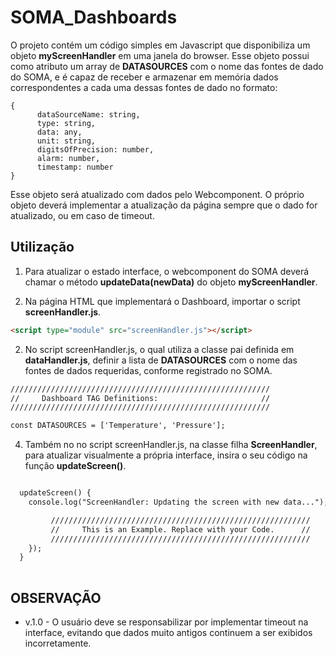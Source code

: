 # SOMA_Dashboards

O projeto contém um código simples em Javascript que disponibiliza um objeto **myScreenHandler** em uma janela do browser. 
Esse objeto possui como atributo um array de **DATASOURCES** com o nome das fontes de dado do SOMA, e é capaz de receber e armazenar em memória dados correspondentes a
cada uma dessas fontes de dado no formato:
~~~
{
      dataSourceName: string,
      type: string,
      data: any,
      unit: string,
      digitsOfPrecision: number,
      alarm: number,
      timestamp: number
}
~~~   

Esse objeto será atualizado com dados pelo Webcomponent. O próprio objeto deverá implementar a 
atualização da página sempre que o dado for atualizado, ou em caso de timeout.

## Utilização

1) Para atualizar o estado interface, o webcomponent do SOMA deverá chamar o método **updateData(newData)** 
do objeto **myScreenHandler**.

2) Na página HTML que implementará o Dashboard, importar o script **screenHandler.js**.
~~~html 
<script type="module" src="screenHandler.js"></script>
~~~
2) No script screenHandler.js, o qual utiliza a classe pai 
definida em **dataHandler.js**, definir a lista de **DATASOURCES** com 
o nome das fontes de dados requeridas, conforme registrado no SOMA.

~~~html
//////////////////////////////////////////////////////////
//     Dashboard TAG Definitions:                       //
//////////////////////////////////////////////////////////

const DATASOURCES = ['Temperature', 'Pressure'];
~~~

4) Também no no script screenHandler.js, na classe filha **ScreenHandler**,  para atualizar visualmente a própria interface, insira o seu código na função **updateScreen()**.

~~~html

  updateScreen() {
    console.log("ScreenHandler: Updating the screen with new data...");

         //////////////////////////////////////////////////////////
         //     This is an Example. Replace with your Code.      //
         //////////////////////////////////////////////////////////
    });
  }
    

~~~

## OBSERVAÇÃO

* v.1.0 - O usuário deve se responsabilizar por implementar timeout na interface, 
evitando que dados muito antigos continuem a ser exibidos incorretamente.
